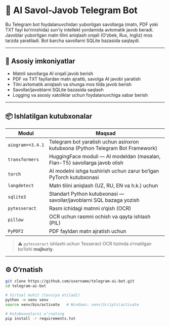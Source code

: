 # 🤖 AI Savol-Javob Telegram Bot

Bu Telegram bot foydalanuvchidan yuborilgan savollarga (matn, PDF yoki TXT fayl ko‘rinishida) sun'iy intellekt yordamida avtomatik javob beradi. Javoblar yuborilgan matn tilini aniqlash orqali (O‘zbek, Rus, Ingliz) mos tarzda yaratiladi. Bot barcha savollarni SQLite bazasida saqlaydi.

---

## 📌 Asosiy imkoniyatlar

- Matnli savollarga AI orqali javob berish
- PDF va TXT fayllardan matn ajratib, savolga AI javobi yaratish
- Tilni avtomatik aniqlash va shunga mos tilda javob berish
- Savollar/javoblarni SQLite bazasida saqlash
- Logging va asosiy xatoliklar uchun foydalanuvchiga xabar berish

---

## 📦 Ishlatilgan kutubxonalar

| Modul        | Maqsad                                                                 |
|--------------|------------------------------------------------------------------------|
| `aiogram==3.4.1`   | Telegram bot yaratish uchun asinxron kutubxona (Python Telegram Bot Framework) |
| `transformers`     | HuggingFace moduli — AI modeldan (masalan, Flan-T5) savollarga javob olish |
| `torch`            | AI modelni ishga tushirish uchun zarur bo‘lgan PyTorch kutubxonasi |
| `langdetect`       | Matn tilini aniqlash (UZ, RU, EN va h.k.) uchun |
| `sqlite3`          | Standart Python kutubxonasi — savollar/javoblarni SQL bazaga yozish |
| `pytesseract`      | Rasm ichidagi matnni o‘qish (OCR) |
| `pillow`           | OCR uchun rasmni ochish va qayta ishlash (PIL) |
| `PyPDF2`           | PDF fayldan matn ajratish uchun |

> ⚠️ `pytesseract` ishlashi uchun Tesseract OCR tizimda o‘rnatilgan bo‘lishi **majburiy**.

---

## ⚙️ O‘rnatish

```bash
git clone https://github.com/username/telegram-ai-bot.git
cd telegram-ai-bot

# Virtual muhit (tavsiya etiladi)
python -m venv venv
source venv/bin/activate   # Windows: venv\Scripts\activate

# Kutubxonalarni o‘rnating
pip install -r requirements.txt
